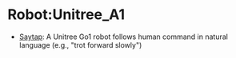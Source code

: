 # Robot:Unitree_A1

- [Saytap](oed-playground/tree/master/pages/datasets/utokyo_saytap_converted_externally_to_rlds.md): A Unitree Go1 robot follows human command in natural language (e.g., "trot forward slowly")